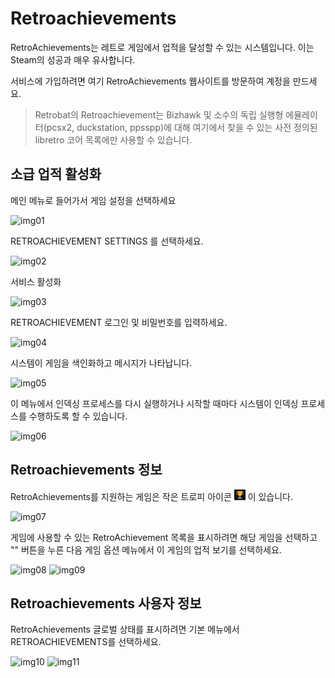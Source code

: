# Retroachievements

RetroAchievements는 레트로 게임에서 업적을 달성할 수 있는 시스템입니다. 이는 Steam의 성공과 매우 유사합니다.

서비스에 가입하려면 여기 RetroAchievements 웹사이트를 방문하여 계정을 만드세요.

> Retrobat의 Retroachievement는 Bizhawk 및 소수의 독립 실행형 에뮬레이터(pcsx2, duckstation, ppsspp)에 대해 여기에서 찾을 수 있는 사전 정의된 libretro 코어 목록에만 사용할 수 있습니다.

## 소급 업적 활성화

메인 메뉴로 들어가서 게임 설정을 선택하세요

![img01](./01.avif)

RETROACHIEVEMENT SETTINGS 를 선택하세요.

![img02](./02.avif)

서비스 활성화

![img03](./03.avif)

RETROACHIEVEMENT 로그인 및 비밀번호를 입력하세요.

![img04](./04.avif)

시스템이 게임을 색인화하고 메시지가 나타납니다.

![img05](./05.avif)

이 메뉴에서 인덱싱 프로세스를 다시 실행하거나 시작할 때마다 시스템이 인덱싱 프로세스를 수행하도록 할 수 있습니다.

![img06](./06.avif)

## Retroachievements 정보

RetroAchievements를 지원하는 게임은 작은 트로피 아이콘 ![trophy](./trophy.png) 이 있습니다.

![img07](./07.avif)

게임에 사용할 수 있는 RetroAchievement 목록을 표시하려면 해당 게임을 선택하고 "" 버튼을 누른 다음 게임 옵션 메뉴에서 이 게임의 업적 보기를 선택하세요.

![img08](./08.avif)
![img09](./09.avif)

## Retroachievements 사용자 정보

RetroAchievements 글로벌 상태를 표시하려면 기본 메뉴에서 RETROACHIEVEMENTS를 선택하세요.

![img10](./10.avif)
![img11](./11.avif)